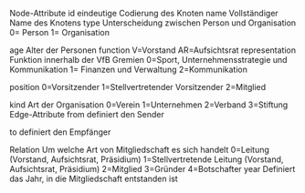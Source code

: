 Node-Attribute
id
eindeutige Codierung des Knoten
name
Vollständiger Name des Knotens
type
Unterscheidung zwischen Person und Organisation
0= Person
1= Organisation

age
Alter der Personen
function
V=Vorstand
AR=Aufsichtsrat
representation
Funktion innerhalb der VfB Gremien
0=Sport, Unternehmensstrategie und Kommunikation
1= Finanzen und Verwaltung
2=Kommunikation

position
0=Vorsitzender
1=Stellvertretender Vorsitzender
2=Mitglied

kind
Art der Organisation
0=Verein
1=Unternehmen
2=Verband
3=Stiftung
Edge-Attribute
from 
definiert den Sender 

to 
definiert den Empfänger 

Relation
Um welche Art von Mitgliedschaft es sich handelt
0=Leitung (Vorstand, Aufsichtsrat, Präsidium)
1=Stellvertretende Leitung (Vorstand, Aufsichtsrat, Präsidium)
2=Mitglied
3=Gründer
4=Botschafter
year
Definiert das Jahr, in die Mitgliedschaft entstanden ist
